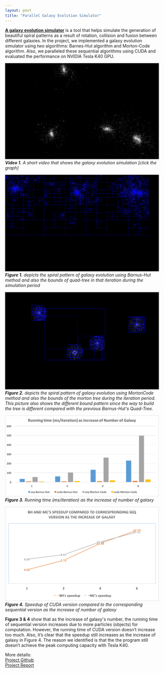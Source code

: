 ```yaml
---
layout: post
title: "Parallel Galaxy Evolution Simulator"
---
```


[**A galaxy evolution simulator**](https://louis-xu-ustc.github.io/Parallel-Galaxy-Evolution-Simulator/) is a tool that helps simulate the generation of beautiful spiral patterns as a result of rotation, collision and fusion between different galaxies.
In the project, we implemented a galaxy evolution simulator using two algorithms: Barnes-Hut algorithm and Morton-Code algorithm. Also, we paralleled these sequential algorithms using CUDA and evaluated the performance on NVIDIA Tesla K40 GPU.

[![A short video shows the galaxy evolution simulation](/images/20170514/galaxy_evolution.png)](https://youtu.be/01xNG6SBi5w)
***Video 1.** A short video that shows the galaxy evolution simulation [click the graph]*

![Barnus-Hut with bounds](/images/20170514/barneshut_with_bounds.jpg)
***Figure 1.** depicts the spiral pattern of galaxy evolution using Barnus-Hut method and also the bounds of quad-tree in that iteration during the simulation period*

![Morton with bounds](/images/20170514/morton_with_bouds.png)
***Figure 2.** depicts the spiral pattern of galaxy evolution using MortonCode method and also the bounds of the morton tree during the iteration period. This picture also shows the different bound pattern since the way to build the tree is different compared with the previous Barnus-Hut's Quad-Tree.*

![Runtime as increase of number of galaxy](/images/20170514/Runtime_increase_of_number_galaxy.png)
***Figure 3.** Running time (ms/iteration) as the increase of number of galaxy*

![Runtime as increase of number of galaxy](/images/20170514/Speedup_increase_of_galaxy_num.png)
***Figure 4.** Speedup of CUDA version compared to the corresponding sequential version as the increase of number of galaxy*

**Figure 3 & 4** show that as the increase of galaxy's number, the running time of sequential version increases due to more particles (objects) for computation. However, the running time of CUDA version doesn’t increase too much. Also, it’s clear that the speedup still increases as the increase of galaxy in Figure 4. The reason we identified is that the the program still doesn’t achieve the peak computing capacity with Tesla K40.

More details:  
[Project Github](https://github.com/louis-xu-ustc/Parallel-Galaxy-Evolution-Simulator)  
[Project Report](https://paper.dropbox.com/doc/Parallel-Galaxy-Evolution-Simulation-REb4i2RtnzMlehkZ0n5SU)